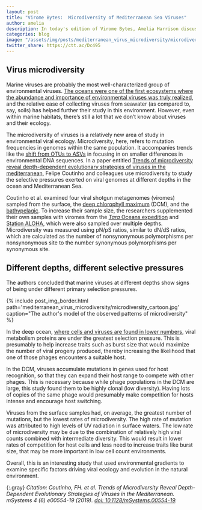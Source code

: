 ```yaml
---
layout: post
title: "Virome Bytes:  Microdiversity of Mediterranean Sea Viruses"
author: amelia
description: In today's edition of Virome Bytes, Amelia Harrison discusses a paper looking at the microdiversity of Mediterranean Sea viruses!
categories: blog
image: "/assets/img/posts/mediterranean_virus_microdiversity/microdiversity_cartoon.jpg"
twitter_share: https://ctt.ac/Dc495
---
```


## Virus microdiversity

Marine viruses are probably the most well-characterized group of environmental viruses.  [The oceans were one of the first ecosystems where the abundance and importance of environmental viruses was truly realized](https://doi.org/10.1038/nature04160), and the relative ease of collecting viruses from seawater (as compared to, say, soils) has helped further their study in this environment.  However, even within marine habitats,  there’s still a lot that we don’t know about viruses and their ecology.  

The microdiversity of viruses is a relatively new area of study in environmental viral ecology.  Microdiversity, here, refers to mutation frequencies in genomes within the same population.  It accompanies trends like the [shift from OTUs to ASVs](https://doi.org/10.1038/ismej.2017.119) in focusing in on smaller differences in environmental DNA sequences.  In a paper entitled [Trends of microdiversity reveal depth-dependent evolutionary strategies of viruses in the mediterranean](https://doi.org/10.1128/mSystems.00554-19), Felipe Coutinho and colleagues use microdiversity to study the selective pressures exerted on viral genomes at different depths in the ocean and Mediterranean Sea.

Coutinho et al. examined four viral shotgun metagenomes (viromes) sampled from the surface, the [deep chlorophyll maximum](https://en.wikipedia.org/wiki/Deep_chlorophyll_maximum) (DCM), and the [bathypelagic](https://en.wikipedia.org/wiki/Bathyal_zone).  To increase their sample size, the researchers supplemented their own samples with viromes from the [*Tara* Oceans expedition](https://oceans.taraexpeditions.org/en/m/about-tara/les-expeditions/tara-oceans/) and [Station ALOHA](http://aco-ssds.soest.hawaii.edu/ALOHA/), which were also sampled over multiple depths.  Microdiversity was measured using pN/pS ratios, similar to dN/dS ratios, which are calculated as the number of nonsynonymous polymorphisms per nonsynonymous site to the number synonymous polymorphisms per synonymous site.

## Different depths, different selective pressures

The authors concluded that marine viruses at different depths show signs of being under different primary selection pressures.

{% include post_img_border.html path='mediterranean_virus_microdiversity/microdiversity_cartoon.jpg' caption="The author's model of the observed patterns of microdiversity" %}

In the deep ocean, [where cells and viruses are found in lower numbers](https://doi.org/10.1126/sciadv.1602565), viral metabolism proteins are under the greatest selection pressure.  This is presumably to help increase traits such as burst size that would maximize the number of viral progeny produced, thereby increasing the likelihood that one of those phages encounters a suitable host.  

In the DCM, viruses accumulate mutations in genes used for host recognition, so that they can expand their host range to compete with other phages.  This is necessary because while phage populations in the DCM are large, this study found them to be highly clonal (low diversity).  Having lots of copies of the same phage would presumably make competition for hosts intense and encourage host switching.  

Viruses from the surface samples had, on average, the greatest number of mutations, but the lowest rates of microdiversity.  The high rate of mutation was attributed to high levels of UV radiation in surface waters.  The low rate of microdiversity may be due to the combination of relatively high viral counts combined with intermediate diversity.  This would result in lower rates of competition for host cells and less need to increase traits like burst size, that may be more important in low cell count environments.

Overall, this is an interesting study that used environmental gradients to examine specific factors driving viral ecology and evolution in the natural environment.  

{:.gray}
*Citation: Coutinho, FH. et al.  Trends of Microdiversity Reveal Depth-Dependent Evolutionary Strategies of Viruses in the Mediterranean.  mSystems 4 (6) e00554-19 (2019). [doi: 10.1128/mSystems.00554-19](https://doi.org/10.1128/mSystems.00554-19).*